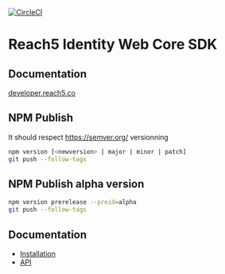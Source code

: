 [![CircleCI](https://circleci.com/gh/ReachFive/identity-web-core-sdk/tree/master.svg?style=svg)](https://circleci.com/gh/ReachFive/identity-web-core-sdk/tree/master)

# Reach5 Identity Web Core SDK

## Documentation

[developer.reach5.co](https://developer.reach5.co/api/identity-web/)

## NPM Publish

It should respect https://semver.org/ versionning

```sh
npm version [<newversion> | major | minor | patch]
git push --follow-tags
```

## NPM Publish alpha version
```sh
npm version prerelease --preid=alpha
git push --follow-tags
```

## Documentation

- [Installation](https://developer.reach5.co/guides/installation/web/)
- [API](https://developer.reach5.co/api/identity-web/)
